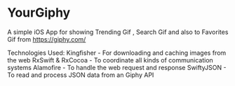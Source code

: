 # YourGiphy
A simple iOS App for showing Trending Gif , Search Gif and also to Favorites Gif from https://giphy.com/

Technologies Used:
Kingfisher - For downloading and caching images from the web
RxSwift & RxCocoa - To coordinate all kinds of communication systems 
Alamofire - To handle the web request and response
SwiftyJSON - To read and process JSON data from an Giphy API
